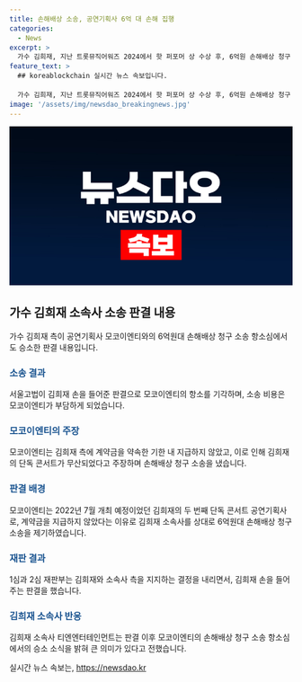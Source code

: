 ```yaml
---
title: 손해배상 소송, 공연기획사 6억 대 손해 집행
categories:
  - News
excerpt: >
  가수 김희재, 지난 트롯뮤직어워즈 2024에서 핫 퍼포머 상 수상 후, 6억원 손해배상 청구 소송 항소심에서 승소. 손해배상 청구 소송은 공연기획사 모코이엔티와의 계약금 미지급 문제로 발생. 법원은 항소 모두 기각하고 모코이엔티 소송 비용 부담 판결. 모코이엔티는 청구했지만 김희재 및 소속사가 이긴 케이스, 재판부 1심, 2심 판결 모두 김희재 측의 승리로 종결.
feature_text: >
  ## koreablockchain 실시간 뉴스 속보입니다.

  가수 김희재, 지난 트롯뮤직어워즈 2024에서 핫 퍼포머 상 수상 후, 6억원 손해배상 청구 소송 항소심에서 승소. 손해배상 청구 소송은 공연기획사 모코이엔티와의 계약금 미지급 문제로 발생. 법원은 항소 모두 기각하고 모코이엔티 소송 비용 부담 판결. 모코이엔티는 청구했지만 김희재 및 소속사가 이긴 케이스, 재판부 1심, 2심 판결 모두 김희재 측의 승리로 종결.
image: '/assets/img/newsdao_breakingnews.jpg'
---
```


<p><img src="/assets/img/newsdao_breakingnews.jpg" alt="koreablockchain 속보" /></p>

<h2 data-ke-size="size26">가수 김희재 소속사 소송 판결 내용</h2>

<p data-ke-size="size16">가수 김희재 측이 공연기획사 모코이엔티와의 6억원대 손해배상 청구 소송 항소심에서도 승소한 판결 내용입니다.</p>

<h3><b><span style="color: #1a5490;">소송 결과</span></b></h3>

<p data-ke-size="size16">서울고법이 김희재 손을 들어준 판결으로 모코이엔티의 항소를 기각하며, 소송 비용은 모코이엔티가 부담하게 되었습니다.</p>

<h3><b><span style="color: #1a5490;">모코이엔티의 주장</span></b></h3>

<p data-ke-size="size16">모코이엔티는 김희재 측에 계약금을 약속한 기한 내 지급하지 않았고, 이로 인해 김희재의 단독 콘서트가 무산되었다고 주장하며 손해배상 청구 소송을 냈습니다.</p>

<h3><b><span style="color: #1a5490;">판결 배경</span></b></h3>

<p data-ke-size="size16">모코이엔티는 2022년 7월 개최 예정이었던 김희재의 두 번째 단독 콘서트 공연기획사로, 계약금을 지급하지 않았다는 이유로 김희재 소속사를 상대로 6억원대 손해배상 청구 소송을 제기하였습니다.</p>

<h3><b><span style="color: #1a5490;">재판 결과</span></b></h3>

<p data-ke-size="size16">1심과 2심 재판부는 김희재와 소속사 측을 지지하는 결정을 내리면서, 김희재 손을 들어주는 판결을 했습니다.</p>

<h3><b><span style="color: #1a5490;">김희재 소속사 반응</span></b></h3>

<p data-ke-size="size16">김희재 소속사 티엔엔터테인먼트는 판결 이후 모코이엔티의 손해배상 청구 소송 항소심에서의 승소 소식을 밝혀 큰 의미가 있다고 전했습니다.</p>
실시간 뉴스 속보는, <a href="https://newsdao.kr" rel="dofollow">https://newsdao.kr</a>


